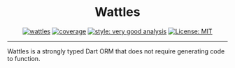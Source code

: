 <h1 align="center">
Wattles
</h1>

<p align="center">
<a href="https://github.com/wolfenrain/wattles/actions"><img src="https://github.com/wolfenrain/wattles/workflows/wattles/badge.svg" alt="wattles"></a>
<a href="https://github.com/wolfenrain/wattles/actions"><img src="https://raw.githubusercontent.com/wolfenrain/wattles/main/coverage_badge.svg" alt="coverage"></a>
<a href="https://pub.dev/packages/very_good_analysis"><img src="https://img.shields.io/badge/style-very_good_analysis-B22C89.svg" alt="style: very good analysis"></a>
<a href="https://opensource.org/licenses/MIT"><img src="https://img.shields.io/badge/license-MIT-purple.svg" alt="License: MIT"></a>
</p>

---

Wattles is a strongly typed Dart ORM that does not require generating code to function.
